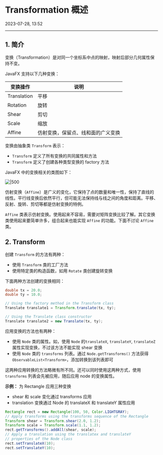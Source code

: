 # Transformation 概述

2023-07-28, 13:52
****
## 1. 简介

变换（Transformation）是对同一个坐标系中点的映射，映射后部分几何属性保持不变。

JavaFX 支持以下几种变换：

| 变换操作    | 说明                               |
| ----------- | ---------------------------------- |
| Translation | 平移                               |
| Rotation    | 旋转                               |
| Shear       | 剪切                               |
| Scale       | 缩放                               |
| Affine      | 仿射变换，保留点、线和面的广义变换 |

变换由抽象类 `Transform` 表示：

- `Transform` 定义了所有变换的共同属性和方法
- `Transform` 定义了创建各种类型变换的 factory 方法

JavaFX 中的变换相关的类图如下：

![|500](Pasted%20image%2020230726161755.png)

仿射变换（`Affine`）是广义的变化，它保持了点的数量和唯一性，保持了直线的线性。平行线变换后依然平行，但可能无法保持线与线之间的角度和距离。平移、反射、旋转、剪切等都是仿射变换的特例。

`Affine` 类表示仿射变换。使用起来不容易，需要对矩阵变换比较了解。其它变换类使用起来要简单许多，组合起来也能实现 `Affine` 的功能。下面不讨论 `Affine` 类。

## 2. Transform

创建 `Transform` 的方法有两种：

- 使用 `Transform` 类的工厂方法
- 使用特定类的构造函数，如用 `Rotate` 类创建旋转变换

下面两种方法创建的变换相同：

```java
double tx = 20.0;
double ty = 10.0;

// Using the factory method in the Transform class
Translate translate1 = Transform.translate(tx, ty);

// Using the Translate class constructor
Translate translate2 = new Translate(tx, ty);
```

应用变换的方法也有两种：

- 使用 `Node` 类的属性。如，使用 `Node` 的`translateX`, `translateY`, `translateZ` 属性实现变换，不过该方法不能实现 shear 变换
- 使用 `Node` 类的 `transforms` 列表。通过 `Node.getTransforms()` 方法获得 `ObservableList<Transform>`，添加转换到该列表即可

这两种应用转换的方法略微有所不同。还可以同时使用这两种方式，使用 `transforms` 列表会先被应用，随后应用 node 的变换属性。

**示例：** 为 Rectangle 应用三种变换

- shear 和 scale 变化通过 transforms 应用
- translation 变换通过 Node 的 translateX 和 translateY 属性应用

```java
Rectangle rect = new Rectangle(100, 50, Color.LIGHTGRAY);
// Apply transforms using the transforms sequence of the Rectangle
Transform shear = Transform.shear(2.0, 1.2);
Transform scale = Transform.scale(1.1, 1.2);
rect.getTransforms().addAll(shear, scale);
// Apply a translation using the translatex and translateY
// properties of the Node class
rect.setTranslateX(10);
rect.setTranslateY(10);
```
